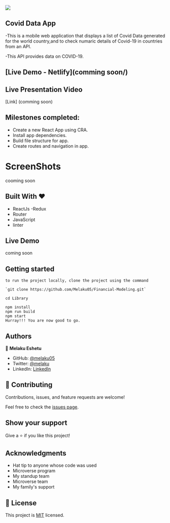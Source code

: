 ![](https://img.shields.io/badge/Microverse-blueviolet)

##  Covid Data App

-This is a mobile web application that displays a list of Covid Data generated for the world country,and  to check numaric details of Covid-19 in countries from an API.

-This API provides data on COVID-19.

## [Live Demo - Netlify](comming soon/)
<!-- ## [Live Demo ]() -->

## Live Presentation Video

[Link] (comming soon)

## Milestones completed:
- Create a new React App using CRA.
- Install app dependencies.
- Build file structure for app.
- Create routes and navigation in app.

# ScreenShots

cooming soon

## Built With &hearts;

- ReactJs
  -Redux
- Router
- JavaScript
- linter

## Live Demo

coming soon

## Getting started

```
to run the project locally, clone the project using the command

`git clone https://github.com/Melaku05/Financial-Modeling.git`

cd Library

npm install
npm run build
npm start
Hurray!!! You are now good to go.
```

## Authors

👤 **Melaku Eshetu**

- GitHub: [@melaku05](https://github.com/melaku05)
- Twitter: [@melaku](https://twitter.com/melaku05)
- LinkedIn: [LinkedIn](https://www.linkedin.com/in/melaku-eshetu-b34b36223/)

## 🤝 Contributing

Contributions, issues, and feature requests are welcome!

Feel free to check the [issues page](../../issues/).

## Show your support

Give a ⭐️ if you like this project!

## Acknowledgments

- Hat tip to anyone whose code was used
- Microverse program
- My standup team
- Microverse team
- My family's support

## 📝 License

This project is [MIT](./MIT.md) licensed.
